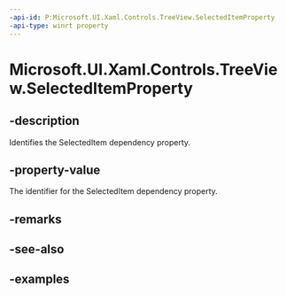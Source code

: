```yaml
---
-api-id: P:Microsoft.UI.Xaml.Controls.TreeView.SelectedItemProperty
-api-type: winrt property
---
```


# Microsoft.UI.Xaml.Controls.TreeView.SelectedItemProperty

## -description

Identifies the SelectedItem dependency property.

## -property-value

The identifier for the SelectedItem dependency property.

## -remarks

## -see-also

## -examples
